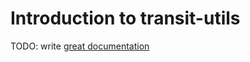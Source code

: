 # Introduction to transit-utils

TODO: write [great documentation](http://jacobian.org/writing/what-to-write/)
